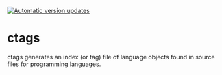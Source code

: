 [![Automatic version updates](https://github.com/ZOSOpenTools/ctagsport/actions/workflows/bump.yml/badge.svg)](https://github.com/ZOSOpenTools/ctagsport/actions/workflows/bump.yml)

# ctags

ctags generates an index (or tag) file of language objects found in source files for programming languages.
